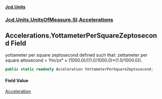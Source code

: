 #### [Jcd.Units](index.md 'index')
### [Jcd.Units.UnitsOfMeasure.SI](Jcd.Units.UnitsOfMeasure.SI.md 'Jcd.Units.UnitsOfMeasure.SI').[Accelerations](Accelerations.md 'Jcd.Units.UnitsOfMeasure.SI.Accelerations')

## Accelerations.YottameterPerSquareZeptosecond Field

yottameter per square zeptosecond defined such that: zettameter per square attosecond = Ym/zs² × (1000.0)/((1.0/1000.0)*(1.0/1000.0)).

```csharp
public static readonly Acceleration YottameterPerSquareZeptosecond;
```

#### Field Value
[Acceleration](Acceleration.md 'Jcd.Units.UnitTypes.Acceleration')